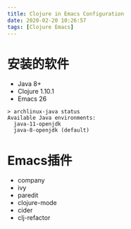 ```yaml
---
title: Clojure in Emacs Configuration
date: 2020-02-20 10:26:57
tags: [Clojure Emacs]
---
```


# 安装的软件

- Java 8+
- Clojure 1.10.1
- Emacs 26

``` shell
> archlinux-java status
Available Java environments:
  java-11-openjdk
  java-8-openjdk (default)
```

# Emacs插件
- company
- ivy
- paredit
- clojure-mode
- cider
- clj-refactor
